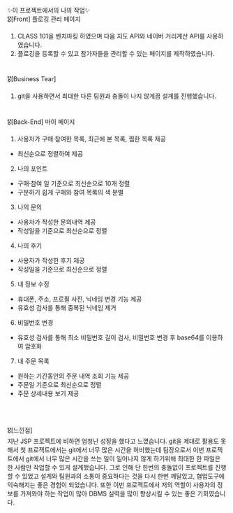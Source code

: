 ✨이 프로젝트에서의 나의 작업✨ <br>
🎖[Front] 플로깅 관리 페이지
1. CLASS 101을 벤치마킹 하였으며 다음 지도 API와 네이버 거리계산 API를 사용하였습니다. <br>
2. 플로깅을 등록할 수 있고 참가자들을 관리할 수 있는 페이지를 제작하였습니다.
#
🎖[Business Tear]
1. git을 사용하면서 최대한 다른 팀원과 충돌이 나지 않게끔 설계를 진행했습니다.
#
🎖[Back-End] 마이 페이지
1. 사용자가 구매·참여한 목록, 최근에 본 목록, 찜한 목록 제공
 - 최신순으로 정렬하여 제공<br>
2. 나의 포인트
 - 구매·참여 일 기준으로 최신순으로 10개 정렬
 - 구분하기 쉽게 구매와 참여 목록의 색 분별<br>
3. 나의 문의
 - 사용자가 작성한 문의내역 제공
 - 작성일을 기준으로 최신순으로 정렬<br>
4. 나의 후기
 - 사용자가 작성한 후기 제공
 - 작성일을 기준으로 최신순으로 정렬<br>
5. 내 정보 수정
 - 휴대폰, 주소, 프로필 사진, 닉네임 변경 기능 제공
 - 유효성 검사를 통해 중복된 닉네임 제거<br>
6. 비밀번호 변경
 - 유효성 검사를 통해 최소 비밀번호 길이 검사, 비밀번호 변경 후 base64를 이용하여 암호화<br>
7. 내 주문 목록
 - 원하는 기간동안의 주문 내역 조회 기능 제공
 - 주문일 기준으로 최신순으로 정렬
 - 주문 상세내용 보기 제공<br>
 ##
 <br><br>
 🎖[느낀점] <br>
 지난 JSP 프로젝트에 비하면 엄청난 성장을 했다고 느꼈습니다. git을 제대로 활용도 못해서 첫 프로젝트에서는 git에서 너무 많은 시간을 허비했는데
 팀장으로서 이번 프로젝트에서 git에서 너무 많은 시간을 쓰는 일이 일어나지 않게 하기위해 최대한 한 파일은 한 사람만 작업할 수 있게 설계했습니다.
 그로 인해 단 한번의 충돌없이 프로젝트를 진행 할 수 있었고 설계와 팀원과의 소통이 중요하다는 것을 다시 한번 깨달았고, 협업도구에 익숙해지는 좋은 경험이 되었습니다.
 또한 이번 프로젝트에서 저의 역할이 사용자의 정보를 가져와야 하는 작업이 많아 DBMS 실력을 많이 향상시킬 수 있는 좋은 기회였습니다.
